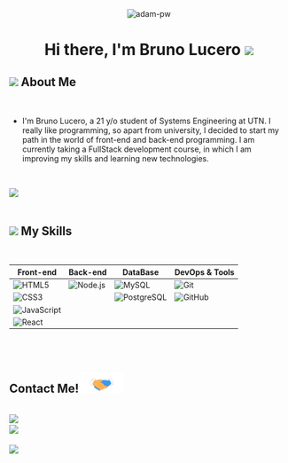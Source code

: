 <p align="center"><img align="center" src="https://github.com/Adam-pw/Adam-pw/blob/main/animation_500_kxa883sd.gif" alt="adam-pw" width="300"/></p>

<h1 align="center"><b>Hi there, I'm Bruno Lucero </b><img src="https://media.giphy.com/media/hvRJCLFzcasrR4ia7z/giphy.gif" width="35"></h1>

## <picture><img src = "https://github.com/7oSkaaa/7oSkaaa/blob/main/Images/about_me.gif?raw=true" width = 50px></picture> **About Me**


<br>

- I'm Bruno Lucero, a 21 y/o student of Systems Engineering at UTN. I really like programming, so apart from university, I decided to start my path in the world of front-end and back-end programming. I am currently taking a FullStack development course, in which I am improving my skills and learning new technologies.

<br>

<img src="https://user-images.githubusercontent.com/73097560/115834477-dbab4500-a447-11eb-908a-139a6edaec5c.gif"><br><br>

## <img src="https://media2.giphy.com/media/QssGEmpkyEOhBCb7e1/giphy.gif?cid=ecf05e47a0n3gi1bfqntqmob8g9aid1oyj2wr3ds3mg700bl&rid=giphy.gif" width ="25"><b> My Skills</b>
<br>


| Front-end      | Back-end        | DataBase  | DevOps & Tools  |
| -------------- | --------------- | --------------- | --------------- |
| ![HTML5](https://img.shields.io/badge/-HTML5-E34F26?style=flat&logo=html5&logoColor=white) | ![Node.js](https://img.shields.io/badge/-Node.js-339933?style=flat&logo=node.js&logoColor=white) |![MySQL](https://img.shields.io/badge/-MySQL-4479A1?style=flat&logo=mysql&logoColor=white)  | ![Git](https://img.shields.io/badge/-Git-F05032?style=flat&logo=git&logoColor=white) |
| ![CSS3](https://img.shields.io/badge/-CSS3-1572B6?style=flat&logo=css3&logoColor=white) | | ![PostgreSQL](https://img.shields.io/badge/-PostgreSQL-336791?style=flat&logo=postgresql&logoColor=white)  | ![GitHub](https://img.shields.io/badge/-GitHub-181717?style=flat&logo=github&logoColor=white) |
| ![JavaScript](https://img.shields.io/badge/-JavaScript-F7DF1E?style=flat&logo=javascript&logoColor=black) |  |  |  |
| ![React](https://img.shields.io/badge/-React-61DAFB?style=flat&logo=react&logoColor=black) | |  | |






<br>
<br>

## <b> Contact Me!</b><img src="https://github.com/0xAbdulKhalid/0xAbdulKhalid/raw/main/assets/mdImages/handshake.gif" width ="80">

<br>
<div align='left'>

<a href="mailto:brunolucero2419@gmail.com" target="_blank" style="margin-bottom: 30px;">
<img src="https://img.shields.io/badge/gmail-%23EA4335.svg?style=for-the-badge&logo=gmail&logoColor=white" t=mail style="height: 30px;" />
</a>
<br>
<a href="https://www.linkedin.com/in/bruno-lucero/" target="_blank">
<img src="https://img.shields.io/badge/-LinkedIn-0A66C2?style=flat&logo=linkedin&logoColor=white" style="height: 30px;" />
</a>

</div>

<br>
<img src="https://user-images.githubusercontent.com/73097560/115834477-dbab4500-a447-11eb-908a-139a6edaec5c.gif">

